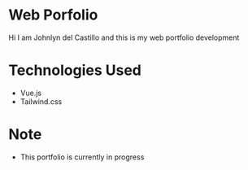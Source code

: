 # Web Porfolio
Hi I am Johnlyn del Castillo and this is my web portfolio development
# Technologies Used
 - Vue.js
 - Tailwind.css
# Note
 - This portfolio is currently in progress

